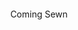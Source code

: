 <br />
<br />
<br />
<br />
<br />
<br />
<p align="center">Coming Sewn</p>
<br />
<br />
<br />
<br />
<br />
<br />
